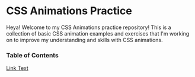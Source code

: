 # CSS Animations Practice
Heya! Welcome to my CSS Animations practice repository! This is a collection of basic CSS animation examples and exercises that I'm working on to improve my understanding and skills with CSS animations.

### Table of Contents
[Link Text](https://www.example.com)
